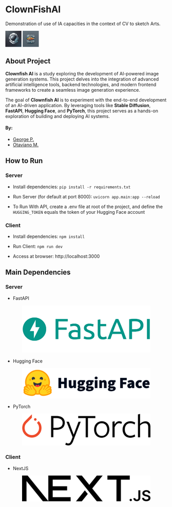# ClownFishAI

Demonstration of use of IA capacities in the context of CV to sketch Arts.

<p>
    <img src="docs/cogumeluns.png" alt="Hugging Face" width="50"/>
    <img src="docs/clownfishai.png" alt="Hugging Face" width="50"/>
</p>



## About Project

**Clownfish AI** is a study exploring the development of AI-powered image generation systems. This project delves into the integration of advanced artificial intelligence tools, backend technologies, and modern frontend frameworks to create a seamless image generation experience.

The goal of **Clownfish AI** is to experiment with the end-to-end development of an AI-driven application. By leveraging tools like **Stable Diffusion**, **FastAPI**, **Hugging Face**, and **PyTorch**, this project serves as a hands-on exploration of building and deploying AI systems.

#### By: 
- [George P.](https://github.com/GeorgePaulino)
- [Otaviano M.](https://github.com/Otaviano-Manoel)

## How to Run

### Server

- Install dependencies: `pip install -r requirements.txt`

- Run Server (for default at port 8000): `uvicorn app.main:app --reload`

- To Run With API, create a .env file at root of the project, and define the `HUGGING_TOKEN` equals the token of your Hugging Face account

### Client

- Install dependencies: `npm install`

- Run Client: `npm run dev`

- Access at browser: http://localhost:3000

## Main Dependencies

### Server

- FastAPI
<div align="center">
    <a href="https://fastapi.tiangolo.com/" target="_blank">
        <img src="docs/dependencies/fastapi.png" alt="PyTorch" width="400"/>
    </a>
</div>

- Hugging Face
<div align="center">
    <a href="https://huggingface.co/" target="_blank">
        <img src="docs/dependencies/hugging_face.png" alt="Hugging Face" width="400"/>
    </a>
</div>

- PyTorch
<div align="center">
    <a href="https://pytorch.org/" target="_blank">
        <img src="docs/dependencies/pytorch.png" alt="PyTorch" width="400"/>
    </a>
</div>

### Client

- NextJS
<div align="center">
    <a href="https://nextjs.org/" target="_blank">
        <img src="docs/dependencies/nextjs.png" alt="NextJS" width="400"/>
    </a>
</div>